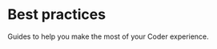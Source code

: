 # Best practices

Guides to help you make the most of your Coder experience.

<children></children>
